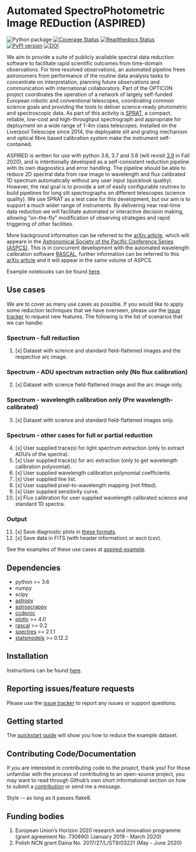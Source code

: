 # Automated SpectroPhotometric Image REDuction (ASPIRED)
![Python package](https://github.com/cylammarco/ASPIRED/workflows/Python%20package/badge.svg)
[![Coverage Status](https://coveralls.io/repos/github/cylammarco/ASPIRED/badge.svg?branch=main)](https://coveralls.io/github/cylammarco/ASPIRED?branch=main)
[![Readthedocs Status](https://readthedocs.org/projects/aspired/badge/?version=latest&style=flat)](https://aspired.readthedocs.io/en/latest/)
[![PyPI version](https://badge.fury.io/py/aspired.svg)](https://badge.fury.io/py/aspired)
[![DOI](https://zenodo.org/badge/DOI/10.5281/zenodo.4127294.svg)](https://doi.org/10.5281/zenodo.4127294)

We aim to provide a suite of publicly available spectral data reduction software to facilitate rapid scientific outcomes from time-domain observations. For time resolved observations, an automated pipeline frees astronomers from performance of the routine data analysis tasks to concentrate on interpretation, planning future observations and communication with international collaborators. Part of the OPTICON project coordinates the operation of a network of largely self-funded European robotic and conventional telescopes, coordinating common science goals and providing the tools to deliver science-ready photometric and spectroscopic data. As part of this activity is  [SPRAT](https://ui.adsabs.harvard.edu/abs/2014SPIE.9147E..8HP/abstract), a compact, reliable, low-cost and high-throughput spectrograph and appropriate for deployment on a wide range of 1-4m class telescopes. Installed on the Liverpool Telescope since 2014, the deployable slit and grating mechanism and optical fibre based calibration system make the instrument self-contained.

ASPIRED is written for use with python 3.6, 3.7 and 3.8 (will revisit [3.9](https://www.python.org/dev/peps/pep-0596/) in Fall 2020), and is intentionally developed as a self-consistent reduction pipeline with its own diagnostics and error handling. The pipeline should be able to reduce 2D spectral data from raw image to wavelength and flux calibrated 1D spectrum automatically without any user input (quicklook quality). However, the real goal is to provide a set of easily configurable routines to build pipelines for long slit spectrographs on different telescopes (science quality). We use SPRAT as a test case for this development, but our aim is to support a much wider range of instruments. By delivering near real-time data reduction we will facilitate automated or interactive decision making, allowing "on-the-fly" modification of observing strategies and rapid triggering of other facilities.

More background information can be referred to the [arXiv article](https://ui.adsabs.harvard.edu/abs/2019arXiv191205885L/abstract), which will appeare in the [Astronomical Society of the Pacific Conference Series (ASPCS)](http://www.aspbooks.org/a/volumes/upcoming/?book_id=606). This is in concurrent development with the automated wavelength calibration software [RASCAL](https://github.com/jveitchmichaelis/rascal), further information can be referred to this [arXiv article](https://ui.adsabs.harvard.edu/abs/2019arXiv191205883V/abstract) and it will appear in the same volume of ASPCS.

Example notebooks can be found [here](https://github.com/cylammarco/ASPIRED-example).

## Use cases
We are to cover as many use cases as possible. If you would like to apply some reduction techniques that we have overseen, please use the [issue tracker](https://github.com/cylammarco/ASPIRED/issues) to request new features. The following is the list of scenarios that we can handle:

### Spectrum - full reduction
1. [x] Dataset with science and standard field-flattened images and the respective arc image.

### Spectrum - ADU spectrum extraction only (No flux calibration)
2. [x] Dataset with science field-flattened image and the arc image only.

### Spectrum - wavelength calibration only (Pre wavelength-calibrated)
3. [x] Dataset with science and standard field-flattened images only.

### Spectrum - other cases for full or partial reduction
4. [x] User supplied trace(s) for light spectrum extraction (only to extract ADU/s of the spectra).
5. [x] User supplied trace(s) for arc extraction (only to get wavelength calibration polynomial).
6. [x] User supplied wavelength calibration polynomial coefficients.
7. [x] User supplied line list.
8. [x] User supplied pixel-to-wavelength mapping (not fitted).
9. [x] User supplied sensitivity curve.
10. [x] Flux calibration for user supplied wavelength calibrated science and standard 1D spectra.

### Output
11. [x] Save diagnostic plots in [these formats](https://plotly.com/python/renderers/#setting-the-default-renderer).
12. [x] Save data in FITS (with header information) or ascii (csv).

See the examples of these use cases at [aspired-example](https://github.com/cylammarco/ASPIRED-example/).

## Dependencies
* python >= 3.6
* numpy
* scipy
* [astropy](https://github.com/astropy/astropy)
* [astroscrappy](https://github.com/astropy/astroscrappy)
* [ccdproc](https://github.com/astropy/ccdproc)
* [plotly](https://github.com/plotly/plotly.py) >= 4.0
* [rascal](https://github.com/jveitchmichaelis/rascal) >= 0.2
* [spectres](https://github.com/ACCarnall/SpectRes) >= 2.1.1
* [statsmodels](https://www.statsmodels.org/stable/index.html) >= 0.12.2

## Installation
Instructions can be found [here](https://aspired.readthedocs.io/en/latest/installation/pip.html).

## Reporting issues/feature requests
Please use the [issue tracker](https://github.com/cylammarco/ASPIRED/issues) to report any issues or support questions.

## Getting started
The [quickstart guide](https://aspired.readthedocs.io/en/latest/tutorials/quickstart.html) will show you how to reduce the example dataset.

## Contributing Code/Documentation
If you are interested in contributing code to the project, thank you! For those unfamiliar with the process of contributing to an open-source project, you may want to read through Github’s own short informational section on how to submit a [contribution](https://opensource.guide/how-to-contribute/#how-to-submit-a-contribution) or send me a message.

Style -- as long as it passes flake8.

## Funding bodies
1. European Union’s Horizon 2020 research and innovation programme (grant agreement No. 730890)
(January 2019 - March 2020)
2. Polish NCN grant Daina No. 2017/27/L/ST9/03221
(May - June 2020)
